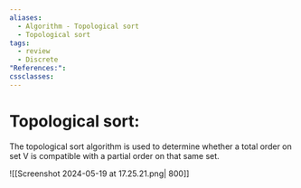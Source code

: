 ```yaml
---
aliases:
  - Algorithm - Topological sort
  - Topological sort
tags:
  - review
  - Discrete
"References:": 
cssclasses:
---
```

# Topological sort: 
The topological sort algorithm is used to determine whether a total order on set V is compatible with a partial order on that same set. 

![[Screenshot 2024-05-19 at 17.25.21.png| 800]]